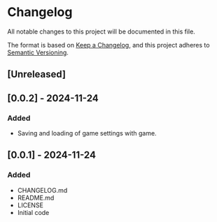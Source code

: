 # Changelog

All notable changes to this project will be documented in this file.

The format is based on [Keep a Changelog](https://keepachangelog.com/en/1.1.0/),
and this project adheres to [Semantic Versioning](https://semver.org/spec/v2.0.0.html).

## [Unreleased]

## [0.0.2] - 2024-11-24

### Added

- Saving and loading of game settings with game.

## [0.0.1] - 2024-11-24

### Added

- CHANGELOG.md
- README.md
- LICENSE
- Initial code

